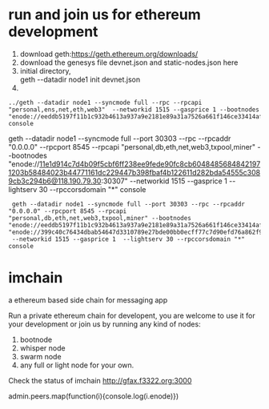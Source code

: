# run and join us for ethereum development
1. download geth:https://geth.ethereum.org/downloads/ 
2. download the genesys file devnet.json and static-nodes.json here
3. initial directory,  
    geth --datadir node1 init devnet.json
4.    
```
../geth --datadir node1 --syncmode full --rpc --rpcapi "personal,ens,net,eth,web3"  --networkid 1515 --gasprice 1 --bootnodes "enode://eeddb5197f11b1c932b4613a937a9e2181e89a31a7526a661f146ce33414af4dfa5409639a24622559eb25f20fb16772ccdd81aa8d2764e2dbe77efa17d2295b@52.69.37.48:30301,enode://399c40c76434dbab54647d3310789e27bde00bb0ecff77c7d90efd76a862f99d6b2465c828d3eea59b7020329b765df7be480910e4e94fe0321e990aa6153eaa@118.190.79.30:30301" console
```
geth --datadir node1 --syncmode full --port 30303 --rpc --rpcaddr "0.0.0.0" --rpcport 8545 --rpcapi "personal,db,eth,net,web3,txpool,miner" --bootnodes "enode://11e1d914c7d4b09f5cbf6ff238ee9fede90fc8cb60484856848421971203b58484023b44771161dc229447b398fbaf4b122611d282bda54555c3089cb3c294b6@118.190.79.30:30307" --networkid 1515 --gasprice 1  --lightserv 30 --rpccorsdomain "*" console
``` 
 geth --datadir node1 --syncmode full --port 30303 --rpc --rpcaddr "0.0.0.0" --rpcport 8545 --rpcapi "personal,db,eth,net,web3,txpool,miner" --bootnodes "enode://eeddb5197f11b1c932b4613a937a9e2181e89a31a7526a661f146ce33414af4dfa5409639a24622559eb25f20fb16772ccdd81aa8d2764e2dbe77efa17d2295b@52.69.37.48:30301"
"enode://399c40c76434dbab54647d3310789e27bde00bb0ecff77c7d90efd76a862f99d6b2465c828d3eea59b7020329b765df7be480910e4e94fe0321e990aa6153eaa@118.190.79.30:30301"
 --networkid 1515 --gasprice 1  --lightserv 30 --rpccorsdomain "*" console
```
# imchain
a ethereum based side chain for messaging app

Run a private ethereum chain for developent, you are welcome to use it for your development or join us by running any kind of nodes:
1. bootnode
2. whisper node
3. swarm node
4. any full or light node for your own.

Check the status of imchain
http://gfax.f3322.org:3000

admin.peers.map(function(i){console.log(i.enode)})
